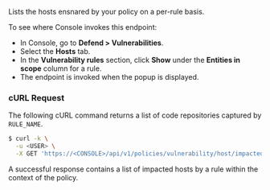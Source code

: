 Lists the hosts ensnared by your policy on a per-rule basis.

To see where Console invokes this endpoint:

* In Console, go to **Defend > Vulnerabilities**.
* Select the **Hosts** tab.
* In the **Vulnerability rules** section, click **Show** under the **Entities in scope** column for a rule.
* The endpoint is invoked when the popup is displayed.

### cURL Request

The following cURL command returns a list of code repositories captured by `RULE_NAME`.

```bash
$ curl -k \
  -u <USER> \
  -X GET 'https://<CONSOLE>/api/v1/policies/vulnerability/host/impacted?project={PROJECT_NAME}&ruleName={RULE_NAME}'
```

A successful response contains a list of impacted hosts by a rule within the context of the policy.
